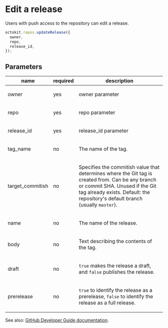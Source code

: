 # Edit a release

Users with push access to the repository can edit a release.

```js
octokit.repos.updateRelease({
  owner,
  repo,
  release_id,
});
```

## Parameters

<table>
  <thead>
    <tr>
      <th>name</th>
      <th>required</th>
      <th>description</th>
    </tr>
  </thead>
  <tbody>
    <tr><td>owner</td><td>yes</td><td>

owner parameter

</td></tr>
<tr><td>repo</td><td>yes</td><td>

repo parameter

</td></tr>
<tr><td>release_id</td><td>yes</td><td>

release_id parameter

</td></tr>
<tr><td>tag_name</td><td>no</td><td>

The name of the tag.

</td></tr>
<tr><td>target_commitish</td><td>no</td><td>

Specifies the commitish value that determines where the Git tag is created from. Can be any branch or commit SHA. Unused if the Git tag already exists. Default: the repository's default branch (usually `master`).

</td></tr>
<tr><td>name</td><td>no</td><td>

The name of the release.

</td></tr>
<tr><td>body</td><td>no</td><td>

Text describing the contents of the tag.

</td></tr>
<tr><td>draft</td><td>no</td><td>

`true` makes the release a draft, and `false` publishes the release.

</td></tr>
<tr><td>prerelease</td><td>no</td><td>

`true` to identify the release as a prerelease, `false` to identify the release as a full release.

</td></tr>
  </tbody>
</table>

See also: [GitHub Developer Guide documentation](endpoint.documentationUrl).
